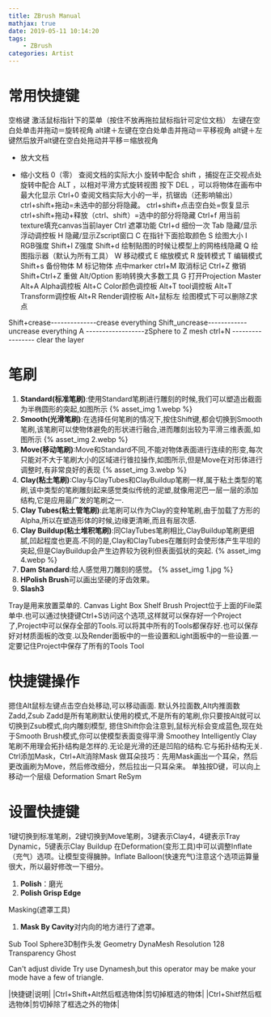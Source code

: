 ```yaml
---
title: ZBrush Manual
mathjax: true
date: 2019-05-11 10:14:20
tags:
    - ZBrush
categories: Artist
---
```

# 常用快捷键
空格键 激活鼠标指针下的菜单（按住不放再拖拉鼠标指针可定位文档） 
左键在空白处单击并拖动＝旋转视角 
alt建＋左键在空白处单击并拖动＝平移视角 
alt键＋左键然后放开alt键在空白处拖动并平移＝缩放视角 
+ 放大文档 
- 缩小文档 
0（零） 查阅文档的实际大小 
旋转中配合 shift ，捕捉在正交视点处 
旋转中配合 ALT ，以相对平滑方式旋转视图 
按下 DEL ，可以将物体在画布中最大化显示 
Ctrl+0 查阅文档实际大小的一半，抗锯齿（还影响输出） 
ctrl+shift+拖动=未选中的部分将隐藏。 
ctrl+shift+点击空白处=恢复显示 
ctrl+shift+拖动+释放（ctrl、shift）=选中的部分将隐藏 
Ctrl+f 用当前texture填充canvas当前layer 
Ctrl 遮罩功能 
Ctrl+d 细份一次 
Tab 隐藏/显示浮动调控板 
H 隐藏/显示Zscript窗口 
C 在指针下面拾取颜色 
S 绘图大小 
I RGB强度 
Shift+I Z强度 
Shift+d 绘制贴图的时候让模型上的网格线隐藏 
Q 绘图指示器（默认为所有工具） 
W 移动模式 
E 缩放模式 
R 旋转模式 
T 编辑模式 
Shift+s 备份物体 
M 标记物体 
点中marker ctrl+M 取消标记 
Ctrl+Z 撤销 
Shift+Ctrl+Z 重做 
Alt/Option 影响转换大多数工具 
G 打开Projection Master 
Alt+A Alpha调控板 
Alt+C Color颜色调控板 
Alt+T tool调控板 
Alt+T Transform调控板 
Alt+R Render调控板 
Alt+鼠标左 绘图模式下可以删除Z求点 

Shift+crease--------------crease everything 
Shift_uncrease------------uncrease everything 
A ------------------zSphere to Z mesh 
ctrl+N ----------------- clear the layer
# 笔刷
1. **Standard(标准笔刷)**:使用Standard笔刷进行雕刻的时候,我们可以塑造出截面为半椭圆形的突起,如图所示
{% asset_img 1.webp %}
2. **Smooth(光滑笔刷)**:在选择任何笔刷的情况下,按住Shift键,都会切换到Smooth笔刷,该笔刷可以使物体避免的形状进行融合,进而雕刻出较为平滑三维表面,如图所示
{% asset_img 2.webp %}
3. **Move(移动笔刷)**:Move和Standard不同,不能对物体表面进行连续的形变,每次只能对不大于笔刷大小的区域进行锥拉操作,如图所示,但是Move在对形体进行调整时,有非常良好的表现
{% asset_img 3.webp %}
4. **Clay(粘土笔刷)**:Clay与ClayTubes和ClayBuildup笔刷一样,属于粘土类型的笔刷,该中类型的笔刷雕刻起来感觉类似传统的泥塑,就像用泥巴一层一层的添加结构,它是应用最广发的笔刷之一.
5. **Clay Tubes(粘土管笔刷)**:此笔刷可以作为Clay的变种笔刷,由于加载了方形的Alpha,所以在塑造形体的时候,边缘更清晰,而且有层次感.
6. **Clay Buildup(粘土堆积笔刷)**:同ClayTubes笔刷相比,ClayBuildup笔刷更细腻,凹起程度也更高.不同的是,Clay和ClayTubes在雕刻时会使形体产生平坦的突起,但是ClayBuildup会产生边界较为锐利但表面弧状的突起.
{% asset_img 4.webp %}
7. **Dam Standard**:给人感觉用刀雕刻的感觉。
{% asset_img 1.jpg %}
8. **HPolish Brush**可以画出坚硬的牙齿效果。
9. **Slash3**

Tray是用来放置菜单的.
Canvas
Light Box
Shelf
Brush
Project位于上面的File菜单中.也可以通过快捷键Ctrl+S访问这个选项,这样就可以保存好一个Project了,Project中可以保存全部的Tools.可以将其中所有的Tools都保存好.也可以保存好对材质面板的改变.以及Render面板中的一些设置和Light面板中的一些设置.一定要记住Project中保存了所有的Tools
Tool
# 快捷键操作
摁住Alt鼠标左键点击空白处移动,可以移动画面.
默认外拉面数,Alt内推面数
Zadd,Zsub
Zadd是所有笔刷默认使用的模式,不是所有的笔刷,你只要按Alt就可以切换到Zsub模式,向内雕刻模型,
摁住Shift你会注意到,鼠标光标会变成蓝色,现在处于Smooth Brush模式,你可以使模型表面变得平滑
Smoothey Intelligently
Clay笔刷不用理会拓扑结构是怎样的.无论是光滑的还是凹陷的结构.它与拓扑结构无关.
Ctrl添加Mask，Ctrl+Alt消除Mask
做耳朵技巧：先用Mask画出一个耳朵，然后更改画刷为Move，然后修改细分，然后拉出一只耳朵来。
单独按D键，可以向上移动一个层级
Deformation
Smart ReSym
# 设置快捷键
1键切换到标准笔刷，2键切换到Move笔刷，3键表示Clay4，4键表示Tray Dynamic，5键表示Clay Buildup
在Deformation(变形工具)中可以调整Inflate（充气）选项。让模型变得臃肿。Inflate Balloon(快速充气)注意这个选项运算量很大，所以最好修改一下细分。
1. **Polish**：磨光
2. **Polish Grisp Edge**

Masking(遮罩工具)
1. **Mask By Cavity**对内向的地方进行了遮罩。

Sub Tool
Sphere3D制作头发
Geometry
DynaMesh
Resolution 128
Transparency
Ghost

Can't adjust divide
Try use Dynamesh,but this operator may be make your mode have a few of triangle.

|快捷键|说明|
|Ctrl+Shift+Alt然后框选物体|剪切掉框选的物体|
|Ctrl+Shitf然后框选物体|剪切掉除了框选之外的物体|